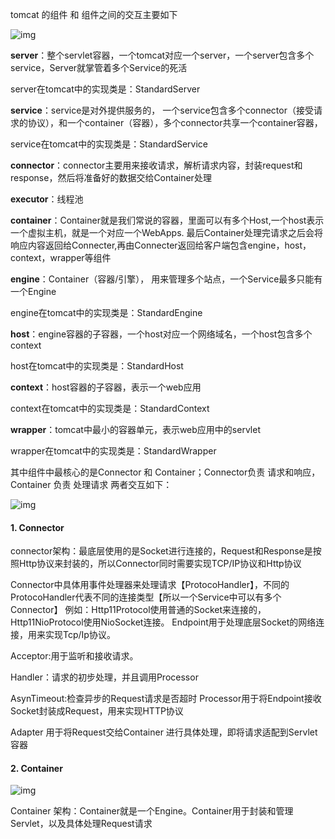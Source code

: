 tomcat 的组件 和 组件之间的交互主要如下

![img](http://pcc.huitogo.club/5fc5d76298edbf10a46aa8369fac7df5)



**server**：整个servlet容器，一个tomcat对应一个server，一个server包含多个service，Server就掌管着多个Service的死活

server在tomcat中的实现类是：StandardServer

**service**：service是对外提供服务的， 一个service包含多个connector（接受请求的协议），和一个container（容器），多个connector共享一个container容器，

service在tomcat中的实现类是：StandardService

**connector**：connector主要用来接收请求，解析请求内容，封装request和response，然后将准备好的数据交给Container处理

**executor**：线程池

**container**：Container就是我们常说的容器，里面可以有多个Host,一个host表示一个虚拟主机，就是一个对应一个WebApps. 最后Container处理完请求之后会将响应内容返回给Connecter,再由Connecter返回给客户端包含engine，host，context，wrapper等组件

**engine**：Container（容器/引擎）， 用来管理多个站点，一个Service最多只能有一个Engine

engine在tomcat中的实现类是：StandardEngine

**host**：engine容器的子容器，一个host对应一个网络域名，一个host包含多个context

host在tomcat中的实现类是：StandardHost

**context**：host容器的子容器，表示一个web应用

context在tomcat中的实现类是：StandardContext

**wrapper**：tomcat中最小的容器单元，表示web应用中的servlet

wrapper在tomcat中的实现类是：StandardWrapper



其中组件中最核心的是Connector 和 Container；Connector负责 请求和响应，Container 负责 处理请求 两者交互如下：



![img](http://pcc.huitogo.club/5dcf290e5aa65422ed2687f06ff4001c)



#### 1. Connector

connector架构：最底层使用的是Socket进行连接的，Request和Response是按照Http协议来封装的，所以Connector同时需要实现TCP/IP协议和Http协议

Connector中具体用事件处理器来处理请求【ProtocoHandler】，不同的ProtocoHandler代表不同的连接类型【所以一个Service中可以有多个Connector】 例如：Http11Protocol使用普通的Socket来连接的，Http11NioProtocol使用NioSocket连接。 Endpoint用于处理底层Socket的网络连接，用来实现Tcp/Ip协议。

Acceptor:用于监听和接收请求。

Handler：请求的初步处理，并且调用Processor

AsynTimeout:检查异步的Request请求是否超时 Processor用于将Endpoint接收Socket封装成Request，用来实现HTTP协议

Adapter 用于将Request交给Container 进行具体处理，即将请求适配到Servlet容器



#### 2. Container

![img](http://pcc.huitogo.club/729b44dc8f59d6aadf5efc9465e472ac)



Container 架构：Container就是一个Engine。Container用于封装和管理Servlet，以及具体处理Request请求